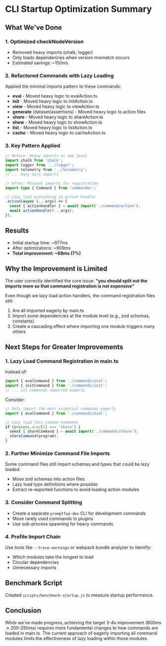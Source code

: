# CLI Startup Optimization Summary

## What We've Done

### 1. Optimized checkNodeVersion
- Removed heavy imports (chalk, logger)
- Only loads dependencies when version mismatch occurs
- Estimated savings: ~150ms

### 2. Refactored Commands with Lazy Loading
Applied the minimal imports pattern to these commands:
- **eval** - Moved heavy logic to evalAction.ts
- **init** - Moved heavy logic to initAction.ts  
- **view** - Moved heavy logic to viewAction.ts
- **generate** (dataset/assertions) - Moved heavy logic to action files
- **share** - Moved heavy logic to shareAction.ts
- **show** - Moved heavy logic to showAction.ts
- **list** - Moved heavy logic to listAction.ts
- **cache** - Moved heavy logic to cacheAction.ts

### 3. Key Pattern Applied
```typescript
// Before: Heavy imports at top level
import chalk from 'chalk';
import logger from '../logger';
import telemetry from '../telemetry';
// ... many more imports

// After: Minimal imports for registration
import type { Command } from 'commander';

// Lazy load everything in action handler
.action(async (...args) => {
  const { actionHandler } = await import('./command/action');
  await actionHandler(...args);
});
```

## Results
- Initial startup time: ~977ms
- After optimizations: ~909ms  
- **Total improvement: ~68ms (7%)**

## Why the Improvement is Limited

The user correctly identified the core issue: **"you should split out the imports more so that command registration is not expensive"**

Even though we lazy load action handlers, the command registration files still:
1. Are all imported eagerly by main.ts
2. Import some dependencies at the module level (e.g., zod schemas, constants)
3. Create a cascading effect where importing one module triggers many others

## Next Steps for Greater Improvements

### 1. Lazy Load Command Registration in main.ts
Instead of:
```typescript
import { evalCommand } from './commands/eval';
import { initCommand } from './commands/init';
// ... all commands imported eagerly
```

Consider:
```typescript
// Only import the most essential commands eagerly
import { evalCommand } from './commands/eval';

// Lazy load less common commands
if (process.argv[2] === 'share') {
  const { shareCommand } = await import('./commands/share');
  shareCommand(program);
}
```

### 2. Further Minimize Command File Imports
Some command files still import schemas and types that could be lazy loaded:
- Move zod schemas into action files
- Lazy load type definitions where possible
- Extract re-exported functions to avoid loading action modules

### 3. Consider Command Splitting
- Create a separate `promptfoo-dev` CLI for development commands
- Move rarely used commands to plugins
- Use sub-process spawning for heavy commands

### 4. Profile Import Chain
Use tools like `--trace-warnings` or webpack bundle analyzer to identify:
- Which modules take the longest to load
- Circular dependencies
- Unnecessary imports

## Benchmark Script
Created `scripts/benchmark-startup.js` to measure startup performance.

## Conclusion
While we've made progress, achieving the target 3-4x improvement (800ms → 200-250ms) requires more fundamental changes to how commands are loaded in main.ts. The current approach of eagerly importing all command modules limits the effectiveness of lazy loading within those modules.